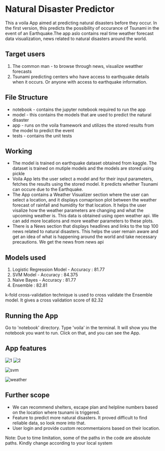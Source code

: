 # Natural Disaster Predictor
This a voila App aimed at predicting natural disasters before they occur. In the first version, this predicts the possibility of occurance of Tsunami in the event of an Earthquake.The app aslo contains real time weather  forecast data visualization, news related to natural disasters around the world. 

## Target users
1. The common man - to browse through news, visualize weatther forecasts
2. Tsunami predicting centers who have access to earthquake details when it occurs. Or anyone with access to earthquake information.

## File Structure
* notebook - contains the jupyter notebook required to run the app 
* model - this contains the models that are used to predict the natural disaster 
* app - runs on the voila framework and utilizes the stored results from the model to predict the event 
* tests - contains the unit tests

## Working 
- The model is trained on earthquake dataset obtained from kaggle. The dataset is trained on mutiple models and the models are stored using pickle
- Voila App lets the user select a model and for their input parameters, fetches the results using the stored model. It predicts whether Tsunami can occure due to the Earthquake.
- The App contains a Weather Visualizer section where the user can select a location, and it displays comaprison plot between the weather forecast of rainfall and humidity for that location. It helps the user visalize how the weather parameters are changing and what the upcoming weather is. This data is obtained using open weather api. We can add more locations and more weather parameters to these plots.
- There is a News section that displays headlines and links to the top 100 news related to natural disasters. This helps the user remain aware and get an idea of what is happening around the world and take necessary precautions. We get the news from news api

## Models used
1. Logistic Regression Model - Accuracy : 81.77
2. SVM Model - Accuracy : 84.375
3. Naive Bayes - Accuracy : 81.77
4. Ensemble : 82.81

k-fold cross-validation technique is used to cross validate the Ensemble model. It gives a cross validation score of 82.32

## Running the App
Go to 'notebook' directory. Type 'voila' in the terminal. It will show you the notebook you want to run. Click on that, and you can see the App.

## App features
![1](https://github.com/abee62/Disaster-Predictor-Voila/assets/62689173/49abecd4-18f9-402b-93c1-881dafbbf81b)
![2](https://github.com/abee62/Disaster-Predictor-Voila/assets/62689173/33f1e4d8-7f37-44e0-b617-bd8ea6d2ba40)

![svm](https://github.com/abee62/Disaster-Predictor-Voila/assets/62689173/a6484d12-245c-4e3a-864a-e6fce4f12092)

![weather](https://github.com/abee62/Disaster-Predictor-Voila/assets/62689173/df830d24-2ad7-4e46-bc39-c3c4ca4c6626)

## Further scope
- We can recommend shelters, escape plan and helpline numbers based on the location where tsunami is triggered.
- Feature to predict more natural disasters. It proved difficult to find reliable data, so look more into that.
- User login and provide custom recommentaions based on their location.

Note: Due to time limitation, some of the paths in the code are absolute paths. Kindly change according to your local system
